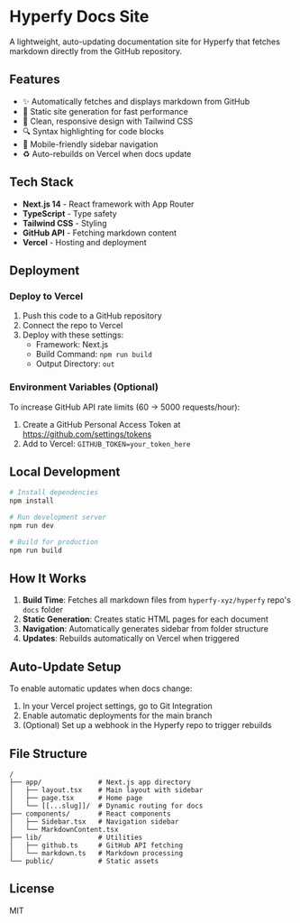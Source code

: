# Hyperfy Docs Site

A lightweight, auto-updating documentation site for Hyperfy that fetches markdown directly from the GitHub repository.

## Features

- ✨ Automatically fetches and displays markdown from GitHub
- 🚀 Static site generation for fast performance
- 🎨 Clean, responsive design with Tailwind CSS
- 🔍 Syntax highlighting for code blocks
- 📱 Mobile-friendly sidebar navigation
- ♻️ Auto-rebuilds on Vercel when docs update

## Tech Stack

- **Next.js 14** - React framework with App Router
- **TypeScript** - Type safety
- **Tailwind CSS** - Styling
- **GitHub API** - Fetching markdown content
- **Vercel** - Hosting and deployment

## Deployment

### Deploy to Vercel

1. Push this code to a GitHub repository
2. Connect the repo to Vercel
3. Deploy with these settings:
   - Framework: Next.js
   - Build Command: `npm run build`
   - Output Directory: `out`

### Environment Variables (Optional)

To increase GitHub API rate limits (60 → 5000 requests/hour):

1. Create a GitHub Personal Access Token at https://github.com/settings/tokens
2. Add to Vercel: `GITHUB_TOKEN=your_token_here`

## Local Development

```bash
# Install dependencies
npm install

# Run development server
npm run dev

# Build for production
npm run build
```

## How It Works

1. **Build Time**: Fetches all markdown files from `hyperfy-xyz/hyperfy` repo's `docs` folder
2. **Static Generation**: Creates static HTML pages for each document
3. **Navigation**: Automatically generates sidebar from folder structure
4. **Updates**: Rebuilds automatically on Vercel when triggered

## Auto-Update Setup

To enable automatic updates when docs change:

1. In your Vercel project settings, go to Git Integration
2. Enable automatic deployments for the main branch
3. (Optional) Set up a webhook in the Hyperfy repo to trigger rebuilds

## File Structure

```
/
├── app/              # Next.js app directory
│   ├── layout.tsx    # Main layout with sidebar
│   ├── page.tsx      # Home page
│   └── [[...slug]]/  # Dynamic routing for docs
├── components/       # React components
│   ├── Sidebar.tsx   # Navigation sidebar
│   └── MarkdownContent.tsx
├── lib/              # Utilities
│   ├── github.ts     # GitHub API fetching
│   └── markdown.ts   # Markdown processing
└── public/           # Static assets
```

## License

MIT